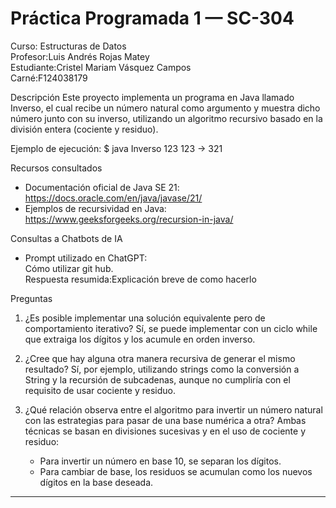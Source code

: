 # Práctica Programada 1 — SC-304

Curso: Estructuras de Datos  
Profesor:Luis Andrés Rojas Matey  
Estudiante:Cristel Mariam Vásquez Campos  
Carné:F124038179  




Descripción
Este proyecto implementa un programa en Java llamado Inverso, el cual recibe un número natural como argumento y muestra dicho número junto con su inverso, utilizando un algoritmo recursivo basado en la división entera (cociente y residuo).

Ejemplo de ejecución:
$ java Inverso 123
123 → 321


 Recursos consultados
- Documentación oficial de Java SE 21: https://docs.oracle.com/en/java/javase/21/  
- Ejemplos de recursividad en Java: https://www.geeksforgeeks.org/recursion-in-java/  


 Consultas a Chatbots de IA
- Prompt utilizado en ChatGPT:  
  Cómo utilizar git hub.  
  Respuesta resumida:Explicación breve de como hacerlo


 Preguntas

1. ¿Es posible implementar una solución equivalente pero de comportamiento iterativo? 
   Sí, se puede implementar con un ciclo  while que extraiga los dígitos y los acumule en orden inverso.

2. ¿Cree que hay alguna otra manera recursiva de generar el mismo resultado?
   Sí, por ejemplo, utilizando strings como la conversión a  String y la recursión de subcadenas, aunque no cumpliría con el requisito de usar cociente y residuo.

3. ¿Qué relación observa entre el algoritmo para invertir un número natural con las estrategias para pasar de una base numérica a otra? 
   Ambas técnicas se basan en divisiones sucesivas y en el uso de cociente y residuo:  
   - Para invertir un número en base 10, se separan los dígitos.  
   - Para cambiar de base, los residuos se acumulan como los nuevos dígitos en la base deseada.

---
